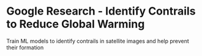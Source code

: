 # Google Research - Identify Contrails to Reduce Global Warming
Train ML models to identify contrails in satellite images and help prevent their formation
